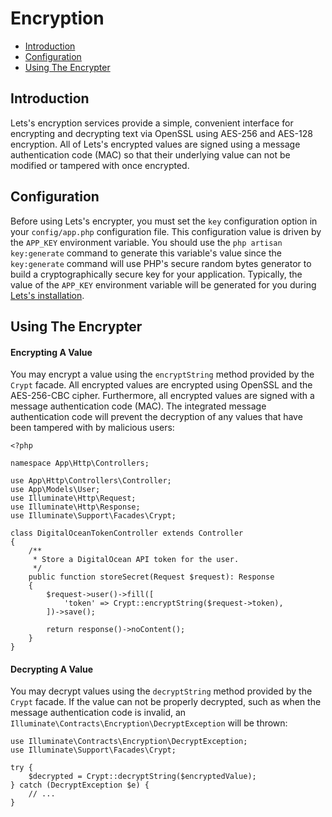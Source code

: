 # Encryption

- [Introduction](#introduction)
- [Configuration](#configuration)
- [Using The Encrypter](#using-the-encrypter)

<a name="introduction"></a>
## Introduction

Lets's encryption services provide a simple, convenient interface for encrypting and decrypting text via OpenSSL using AES-256 and AES-128 encryption. All of Lets's encrypted values are signed using a message authentication code (MAC) so that their underlying value can not be modified or tampered with once encrypted.

<a name="configuration"></a>
## Configuration

Before using Lets's encrypter, you must set the `key` configuration option in your `config/app.php` configuration file. This configuration value is driven by the `APP_KEY` environment variable. You should use the `php artisan key:generate` command to generate this variable's value since the `key:generate` command will use PHP's secure random bytes generator to build a cryptographically secure key for your application. Typically, the value of the `APP_KEY` environment variable will be generated for you during [Lets's installation](/docs/{{version}}/installation).

<a name="using-the-encrypter"></a>
## Using The Encrypter

<a name="encrypting-a-value"></a>
#### Encrypting A Value

You may encrypt a value using the `encryptString` method provided by the `Crypt` facade. All encrypted values are encrypted using OpenSSL and the AES-256-CBC cipher. Furthermore, all encrypted values are signed with a message authentication code (MAC). The integrated message authentication code will prevent the decryption of any values that have been tampered with by malicious users:

    <?php

    namespace App\Http\Controllers;

    use App\Http\Controllers\Controller;
    use App\Models\User;
    use Illuminate\Http\Request;
    use Illuminate\Http\Response;
    use Illuminate\Support\Facades\Crypt;

    class DigitalOceanTokenController extends Controller
    {
        /**
         * Store a DigitalOcean API token for the user.
         */
        public function storeSecret(Request $request): Response
        {
            $request->user()->fill([
                'token' => Crypt::encryptString($request->token),
            ])->save();

            return response()->noContent();
        }
    }

<a name="decrypting-a-value"></a>
#### Decrypting A Value

You may decrypt values using the `decryptString` method provided by the `Crypt` facade. If the value can not be properly decrypted, such as when the message authentication code is invalid, an `Illuminate\Contracts\Encryption\DecryptException` will be thrown:

    use Illuminate\Contracts\Encryption\DecryptException;
    use Illuminate\Support\Facades\Crypt;

    try {
        $decrypted = Crypt::decryptString($encryptedValue);
    } catch (DecryptException $e) {
        // ...
    }
